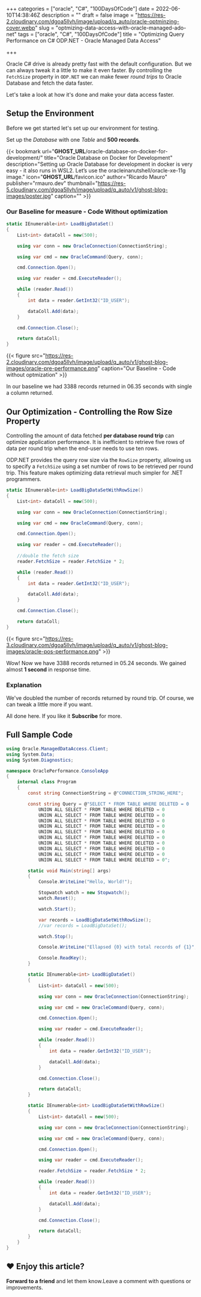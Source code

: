 +++
categories = ["oracle", "C#", "100DaysOfCode"]
date = 2022-06-10T14:38:46Z
description = ""
draft = false
image = "https://res-2.cloudinary.com/dgoa5llvh/image/upload/q_auto/oracle-optminzing-cover.webp"
slug = "optmizing-data-access-with-oracle-managed-ado-net"
tags = ["oracle", "C#", "100DaysOfCode"]
title = "Optimizing Query Performance on C# ODP.NET - Oracle Managed Data Access"

+++


Oracle C# drive is already pretty fast with the default configuration. But we can always tweak it a little to make it even faster. By controlling the `FetchSize` property in `ODP.NET` we can make fewer _round trips_ to Oracle Database and fetch the data faster.

Let's take a look at how it's done and make your data access faster.

## Setup the Environment

Before we get started let's set up our environment for testing.

Set up the _Database_ with one _Table_ and **500 records**.

{{< bookmark url="__GHOST_URL__/oracle-database-on-docker-for-development/" title="Oracle Database on Docker for Development" description="Setting up Oracle Database for development in docker is very easy - it also runs in WSL2. Let’s use the oracleinanutshell/oracle-xe-11g image." icon="__GHOST_URL__/favicon.ico" author="Ricardo Mauro" publisher="rmauro.dev" thumbnail="https://res-5.cloudinary.com/dgoa5llvh/image/upload/q_auto/v1/ghost-blog-images/poster.jpg" caption="" >}}

### Our Baseline for measure - Code Without optimization

```csharp
static IEnumerable<int> LoadBigDataSet()
{
    List<int> dataColl = new(500);

    using var conn = new OracleConnection(ConnectionString);

    using var cmd = new OracleCommand(Query, conn);

    cmd.Connection.Open();

    using var reader = cmd.ExecuteReader();

    while (reader.Read())
    {
        int data = reader.GetInt32("ID_USER");

        dataColl.Add(data);
    }

    cmd.Connection.Close();

    return dataColl;
}
```

{{< figure src="https://res-2.cloudinary.com/dgoa5llvh/image/upload/q_auto/v1/ghost-blog-images/oracle-pre-performance.png" caption="Our Baseline - Code without optmization" >}}

In our baseline we had 3388 records returned in 06.35 seconds with single a column returned.

## Our Optimization - Controlling the Row Size Property

Controlling the amount of data fetched **per database round trip** can optimize application performance. It is inefficient to retrieve five rows of data per round trip when the end-user needs to use ten rows.

ODP.NET provides the query row size via the `RowSize` property, allowing us to specify a `FetchSize` using a set number of rows to be retrieved per round trip. This feature makes optimizing data retrieval much simpler for .NET programmers.

```csharp
static IEnumerable<int> LoadBigDataSetWithRowSize()
{
    List<int> dataColl = new(500);

    using var conn = new OracleConnection(ConnectionString);

    using var cmd = new OracleCommand(Query, conn);

    cmd.Connection.Open();

    using var reader = cmd.ExecuteReader();
    
    //double the fetch size
    reader.FetchSize = reader.FetchSize * 2;

    while (reader.Read())
    {
        int data = reader.GetInt32("ID_USER");

        dataColl.Add(data);
    }

    cmd.Connection.Close();

    return dataColl;
}
```

{{< figure src="https://res-3.cloudinary.com/dgoa5llvh/image/upload/q_auto/v1/ghost-blog-images/oracle-pos-performance.png" >}}

Wow! Now we have 3388 records returned in 05.24 seconds. We gained almost **1 second** in response time.

### Explanation

We've doubled the number of records returned by round trip. Of course, we can tweak a little more if you want.

All done here. If you like it **Subscribe** for more.

## Full Sample Code

```csharp
using Oracle.ManagedDataAccess.Client;
using System.Data;
using System.Diagnostics;

namespace OraclePerformance.ConsoleApp
{
    internal class Program
    {
        const string ConnectionString = @"CONNECTION_STRING_HERE";

        const string Query = @"SELECT * FROM TABLE WHERE DELETED = 0 
            UNION ALL SELECT * FROM TABLE WHERE DELETED = 0 
            UNION ALL SELECT * FROM TABLE WHERE DELETED = 0 
            UNION ALL SELECT * FROM TABLE WHERE DELETED = 0
            UNION ALL SELECT * FROM TABLE WHERE DELETED = 0
            UNION ALL SELECT * FROM TABLE WHERE DELETED = 0
            UNION ALL SELECT * FROM TABLE WHERE DELETED = 0
            UNION ALL SELECT * FROM TABLE WHERE DELETED = 0
            UNION ALL SELECT * FROM TABLE WHERE DELETED = 0
            UNION ALL SELECT * FROM TABLE WHERE DELETED = 0
            UNION ALL SELECT * FROM TABLE WHERE DELETED = 0";

        static void Main(string[] args)
        {
            Console.WriteLine("Hello, World!");

            Stopwatch watch = new Stopwatch();
            watch.Reset();

            watch.Start();

            var records = LoadBigDataSetWithRowSize();
            //var records = LoadBigDataSet();

            watch.Stop();

            Console.WriteLine("Ellapsed {0} with total records of {1}", watch.Elapsed, records.Count());

            Console.ReadKey();
        }

        static IEnumerable<int> LoadBigDataSet()
        {
            List<int> dataColl = new(500);

            using var conn = new OracleConnection(ConnectionString);

            using var cmd = new OracleCommand(Query, conn);

            cmd.Connection.Open();

            using var reader = cmd.ExecuteReader();

            while (reader.Read())
            {
                int data = reader.GetInt32("ID_USER");

                dataColl.Add(data);
            }

            cmd.Connection.Close();

            return dataColl;
        }

        static IEnumerable<int> LoadBigDataSetWithRowSize()
        {
            List<int> dataColl = new(500);

            using var conn = new OracleConnection(ConnectionString);

            using var cmd = new OracleCommand(Query, conn);

            cmd.Connection.Open();

            using var reader = cmd.ExecuteReader();

            reader.FetchSize = reader.FetchSize * 2;

            while (reader.Read())
            {
                int data = reader.GetInt32("ID_USER");

                dataColl.Add(data);
            }

            cmd.Connection.Close();

            return dataColl;
        }
    }
}
```

## ❤️ Enjoy this article?

**Forward to a friend** and let them know.Leave a comment with questions or improvements.



